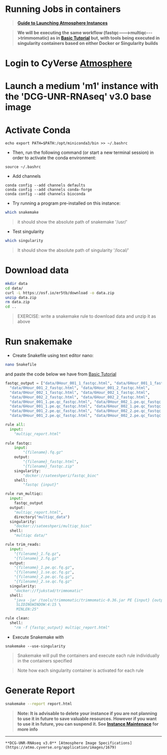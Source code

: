 Running Jobs in containers
===

> [**Guide to Launching Atmosphere Instances**](https://snakemake2019.readthedocs.io/en/latest/Atmosphere_Cloud.html)


> **We will be executing the same workflow (fastqc--->multiqc--->trimmomatic) as in [Basic Tutorial](https://snakemake2019.readthedocs.io/en/latest/basic_tutorial.html) but, with tools being executed in singularity containers based on either Docker or Singularity builds**


# Login to CyVerse [Atmosphere](https://atmo.cyverse.org/application/images)

# Launch a medium 'm1' instance with the 'DCG-UNR-RNAseq' v3.0 base image

# Activate Conda

```
echo export PATH=$PATH:/opt/miniconda3/bin >> ~/.bashrc
```

- Then, run the following command (or start a new terminal session) in order to activate the conda environment:

```
source ~/.bashrc
```

- Add channels

```
conda config --add channels defaults
conda config --add channels conda-forge
conda config --add channels bioconda
```

- Try running a program pre-installed on this instance:

```bash
which snakemake
```
> it should show the absolute path of snakemake '/usr/'

- Test singularity 

```bash
which singularity
```
> It should show the absolute path of singularity '/local/'

# Download data

```bash
mkdir data
cd data/
curl -L https://osf.io/er5tb/download -o data.zip
unzip data.zip
rm data.zip
cd ..
```
> EXERCISE: write a snakemake rule to download data and unzip it as above

# Run snakemake

- Create Snakefile using text editor nano:

```bash
nano Snakefile
```
 and paste the code below we have from [Basic Tutorial](https://snakemake2019.readthedocs.io/en/latest/basic_tutorial.html)

```python
fastqc_output = ["data/0Hour_001_1_fastqc.html", "data/6Hour_001_1_fastqc.html",
  "data/0Hour_001_2_fastqc.html", "data/6Hour_001_2_fastqc.html",
  "data/0Hour_002_1_fastqc.html", "data/6Hour_002_1_fastqc.html",
  "data/0Hour_002_2_fastqc.html", "data/6Hour_002_2_fastqc.html",
  "data/0Hour_001_1.pe.qc_fastqc.html", "data/0Hour_002_1.pe.qc_fastqc.html",
  "data/6Hour_001_1.pe.qc_fastqc.html", "data/6Hour_002_1.pe.qc_fastqc.html",
  "data/0Hour_001_2.pe.qc_fastqc.html", "data/0Hour_002_2.pe.qc_fastqc.html",
  "data/0Hour_001_2.pe.qc_fastqc.html", "data/0Hour_002_2.pe.qc_fastqc.html"]

rule all:
  input:
    "multiqc_report.html"
        
rule fastqc:
    input:
        "{filename}.fq.gz"
    output:
        "{filename}_fastqc.html",
        "{filename}_fastqc.zip"
    singularity:
        "docker://sateeshperi/fastqc_bioc"    
    shell:
        "fastqc {input}"

rule run_multiqc:
  input:
    fastqc_output
  output:
    "multiqc_report.html",
    directory("multiqc_data")
  singularity:
    "docker://sateeshperi/multiqc_bioc"
  shell:
    "multiqc data/"

rule trim_reads:
  input:
    "{filename}_1.fq.gz",
    "{filename}_2.fq.gz"
  output:
    "{filename}_1.pe.qc.fq.gz",
    "{filename}_1.se.qc.fq.gz",
    "{filename}_2.pe.qc.fq.gz",
    "{filename}_2.se.qc.fq.gz"
  singularity:
    "docker://fjukstad/trimmomatic"
  shell:
    "java -jar /tools/trimmomatic/trimmomatic-0.36.jar PE {input} {output} LEADING:2 TRAILING:2 \
     SLIDINGWINDOW:4:15 \
     MINLEN:25"    

rule clean:
  shell:
    "rm -f {fastqc_output} multiqc_report.html"     
```

- Execute Snakemake with

```
snakemake --use-singularity
```

> Snakemake will pull the containers and execute each rule individually in the containers specified

> Note how each singularity container is activated for each rule

# Generate Report

```bash
snakemake --report report.html
```

> **Note: It is advisable to delete your instance if you are not planning to use it in future to save valuable resources. However if you want to use it in future, you can suspend it. See [**Instance Maintenace**]() for more info**

---------------------------

```
**DCG-UNR-RNAseq v3.0** [Atmosphere Image Specifications](https://atmo.cyverse.org/application/images/1679)
```